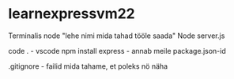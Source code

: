 # learnexpressvm22

Terminalis node "lehe nimi mida tahad tööle saada"
Node server.js

code . - vscode
npm install express - annab meile package.json-id

.gitignore - failid mida tahame, et poleks nö näha

